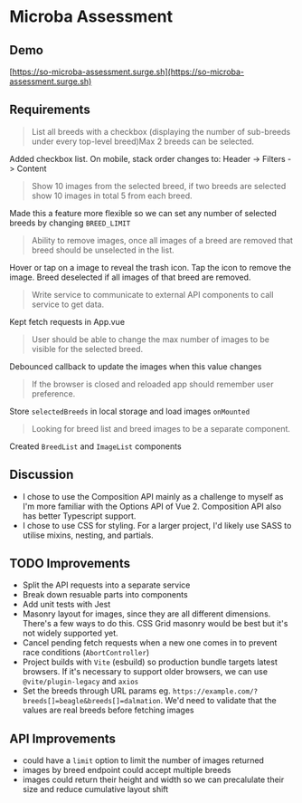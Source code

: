 # Microba Assessment

## Demo

[https://so-microba-assessment.surge.sh](https://so-microba-assessment.surge.sh)

## Requirements

> List all breeds with a checkbox (displaying the number of sub-breeds under every top-level breed)Max 2 breeds can be selected.

Added checkbox list. On mobile, stack order changes to: Header -> Filters -> Content

> Show 10 images from the selected breed, if two breeds are selected show 10 images in total 5 from each breed.

Made this a feature more flexible so we can set any number of selected breeds by changing `BREED_LIMIT`

> Ability to remove images, once all images of a breed are removed that breed should be unselected in the list.

Hover or tap on a image to reveal the trash icon. Tap the icon to remove the image. Breed deselected if all images of that breed are removed.

> Write service to communicate to external API components to call service to get data.

Kept fetch requests in App.vue

> User should be able to change the max number of images to be visible for the selected breed.

Debounced callback to update the images when this value changes

> If the browser is closed and reloaded app should remember user preference.

Store `selectedBreeds` in local storage and load images `onMounted`

> Looking for breed list and breed images to be a separate component.

Created `BreedList` and `ImageList` components

## Discussion

- I chose to use the Composition API mainly as a challenge to myself as I'm more familiar with the Options API of Vue 2. Composition API also has better Typescript support.
- I chose to use CSS for styling. For a larger project, I'd likely use SASS to utilise mixins, nesting, and partials.

## TODO Improvements

- Split the API requests into a separate service
- Break down resuable parts into components
- Add unit tests with Jest
- Masonry layout for images, since they are all different dimensions. There's a few ways to do this. CSS Grid masonry would be best but it's not widely supported yet.
- Cancel pending fetch requests when a new one comes in to prevent race conditions (`AbortController`)
- Project builds with `Vite` (esbuild) so production bundle targets latest browsers. If it's necessary to support older browsers, we can use `@vite/plugin-legacy` and `axios`
- Set the breeds through URL params eg. `https://example.com/?breeds[]=beagle&breeds[]=dalmation`. We'd need to validate that the values are real breeds before fetching images

## API Improvements

- could have a `limit` option to limit the number of images returned
- images by breed endpoint could accept multiple breeds
- images could return their height and width so we can precalulate their size and reduce cumulative layout shift
